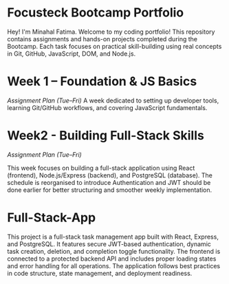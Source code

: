 # Focusteck Bootcamp Portfolio
Hey! I'm Minahal Fatima. Welcome to my coding portfolio! This repository contains assignments and hands-on projects completed during the Bootcamp. 
Each task focuses on practical skill-building using real concepts in Git, GitHub, JavaScript, DOM, and Node.js.

# Week 1 – Foundation & JS Basics

*Assignment Plan (Tue–Fri)* 
A week dedicated to setting up developer tools, learning Git/GitHub workflows, and covering JavaScript fundamentals.

# Week2 - Building Full-Stack Skills
*Assignment Plan (Tue–Fri)*

This week focuses on building a full-stack application using  React (frontend),  Node.js/Express 
(backend), and  PostgreSQL (database). The schedule  is reorganised to introduce 
Authentication and JWT should be done earlier for better structuring  and smoother weekly implementation.

# Full-Stack-App

This project is a full-stack task management app built with React, Express, and PostgreSQL. It features secure JWT-based authentication, dynamic task creation, deletion, and completion toggle functionality. The frontend is connected to a protected backend API and includes proper loading states and error handling for all operations. The application follows best practices in code structure, state management, and deployment readiness.
